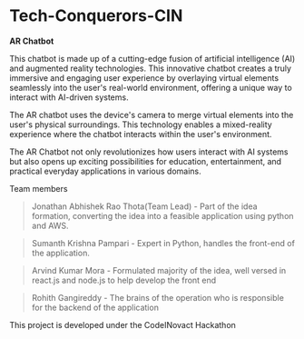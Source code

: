 # Tech-Conquerors-CIN
__AR Chatbot__

This chatbot is made up of a cutting-edge fusion of artificial intelligence (AI) and augmented reality technologies. This innovative chatbot creates a truly immersive and engaging user experience by overlaying virtual elements seamlessly into the user's real-world environment, offering a unique way to interact with AI-driven systems.


The AR chatbot uses the device's camera to merge virtual elements into the user's physical surroundings. This technology enables a mixed-reality experience where the chatbot interacts within the user's environment.


The AR Chatbot not only revolutionizes how users interact with AI systems but also opens up exciting possibilities for education, entertainment, and practical everyday applications in various domains.


Team members
>Jonathan Abhishek Rao Thota(Team Lead) - Part of the idea formation, converting the idea into a feasible application using python and AWS.

>Sumanth Krishna Pampari - Expert in Python, handles the front-end of the application.

>Arvind Kumar Mora - Formulated majority of the idea, well versed in react.js and node.js to help develop the front end

>Rohith Gangireddy - The brains of the operation who is responsible for the backend of the application

This project is developed under the CodeINovact Hackathon

